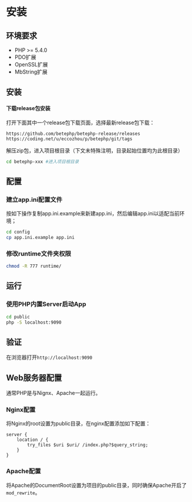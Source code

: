 # 安装

## 环境要求
* PHP >= 5.4.0
* PDO扩展
* OpenSSL扩展
* MbString扩展

## 安装

#### 下载release包安装
打开下面其中一个release包下载页面，选择最新release包下载：

```
https://github.com/betephp/betephp-release/releases
https://coding.net/u/eccozhou/p/betephp/git/tags
```

解压zip包，进入项目根目录（下文未特殊注明，目录起始位置均为此根目录）

```bash
cd betephp-xxx #进入项目根目录
```

## 配置
### 建立app.ini配置文件
按如下操作复制app.ini.example来新建app.ini，然后编辑app.ini以适配当前环境；

```bash
cd config
cp app.ini.example app.ini
```

### 修改runtime文件夹权限
```bash
chmod -R 777 runtime/
```

## 运行
### 使用PHP内置Server启动App
```bash
cd public
php -S localhost:9090
```

## 验证
在浏览器打开```http://localhost:9090```


## Web服务器配置
通常PHP是与Nignx、Apache一起运行。

### Nginx配置
将Nginx的root设置为public目录，在nginx配置添加如下配置：

```
server {
    location / {
        try_files $uri $uri/ /index.php?$query_string;
    }
}
```

### Apache配置
将Apache的DocumentRoot设置为项目的public目录，同时确保Apache开启了```mod_rewrite```。

